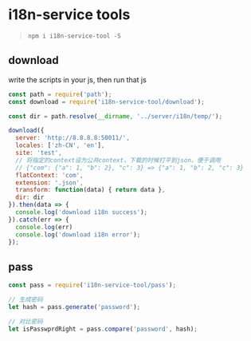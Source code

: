 # i18n-service tools

> `npm i i18n-service-tool -S`

## download

write the scripts in your js, then run that js

```js
const path = require('path');
const download = require('i18n-service-tool/download');

const dir = path.resolve(__dirname, '../server/i18n/temp/');

download({
  server: 'http://8.8.8.8:50011/',
  locales: ['zh-CN', 'en'],
  site: 'test',
  // 将指定的context设为公共context，下载的时候打平到json，便于调用
  // {"com": {"a": 1, "b": 2}, "c": 3} => {"a": 1, "b": 2, "c": 3}
  flatContext: 'com', 
  extension: '.json',
  transform: function(data) { return data },
  dir: dir
}).then(data => {
  console.log('download i18n success');
}).catch(err => {
  console.log(err)
  console.log('download i18n error');
});
```

## pass

```js
const pass = require('i18n-service-tool/pass');

// 生成密码
let hash = pass.generate('password');

// 对比密码
let isPasswprdRight = pass.compare('password', hash);
```